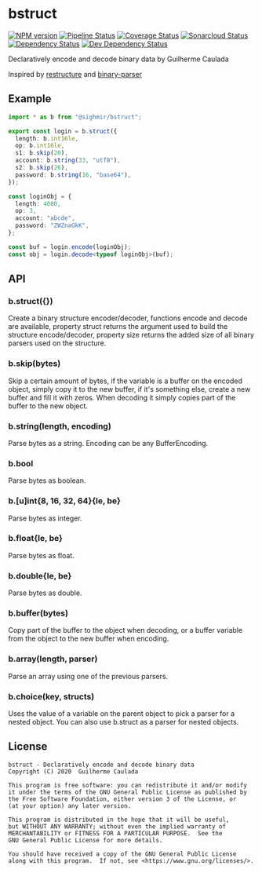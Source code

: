 # bstruct

[npm-url]: https://npmjs.org/package/@sighmir/bstruct
[npm-image]: https://img.shields.io/npm/v/@sighmir/bstruct.svg
[pipeline-image]: https://github.com/Sighmir/bstruct/workflows/CI/CD/badge.svg
[pipeline-url]: https://github.com/Sighmir/bstruct/actions?query=workflow%3ACI%2FCD
[coverage-image]: https://codecov.io/gh/Sighmir/bstruct/graph/badge.svg
[coverage-url]: https://codecov.io/gh/Sighmir/bstruct
[quality-image]: https://sonarcloud.io/api/project_badges/measure?project=bstruct&metric=alert_status
[quality-url]: https://sonarcloud.io/dashboard?id=bstruct
[depstat-url]: https://david-dm.org/Sighmir/bstruct
[depstat-image]: https://david-dm.org/Sighmir/bstruct/status.svg
[devdepstat-url]: https://david-dm.org/Sighmir/bstruct?type=dev
[devdepstat-image]: https://david-dm.org/Sighmir/bstruct/dev-status.svg

[![NPM version][npm-image]][npm-url]
[![Pipeline Status][pipeline-image]][pipeline-url]
[![Coverage Status][coverage-image]][coverage-url]
[![Sonarcloud Status][quality-image]][quality-url]
[![Dependency Status][depstat-image]][depstat-url]
[![Dev Dependency Status][devdepstat-image]][devdepstat-url]

Declaratively encode and decode binary data by Guilherme Caulada

Inspired by [restructure](https://github.com/foliojs/restructure) and [binary-parser](https://github.com/keichi/binary-parser)

## Example

```ts
import * as b from "@sighmir/bstruct";

export const login = b.struct({
  length: b.int16le,
  op: b.int16le,
  s1: b.skip(20),
  account: b.string(33, "utf8"),
  s2: b.skip(26),
  password: b.string(16, "base64"),
});

const loginObj = {
  length: 4080,
  op: 3,
  account: "abcde",
  password: "ZWZnaGkK",
};

const buf = login.encode(loginObj);
const obj = login.decode<typeof loginObj>(buf);
```

## API

### b.struct({})

Create a binary structure encoder/decoder, functions encode and decode are available, property struct returns the argument used to build the structure encode/decoder, property size returns the added size of all binary parsers used on the structure.

### b.skip(bytes)

Skip a certain amount of bytes, if the variable is a buffer on the encoded object, simply copy it to the new buffer, if it's something else, create a new buffer and fill it with zeros. When decoding it simply copies part of the buffer to the new object.

### b.string(length, encoding)

Parse bytes as a string. Encoding can be any BufferEncoding.

### b.bool

Parse bytes as boolean.

### b.[u]int{8, 16, 32, 64}{le, be}

Parse bytes as integer.

### b.float{le, be}

Parse bytes as float.

### b.double{le, be}

Parse bytes as double.

### b.buffer(bytes)

Copy part of the buffer to the object when decoding, or a buffer variable from the object to the new buffer when encoding.

### b.array(length, parser)

Parse an array using one of the previous parsers.

### b.choice(key, structs)

Uses the value of a variable on the parent object to pick a parser for a nested object. You can also use b.struct as a parser for nested objects.

## License

```
bstruct - Declaratively encode and decode binary data
Copyright (C) 2020  Guilherme Caulada

This program is free software: you can redistribute it and/or modify
it under the terms of the GNU General Public License as published by
the Free Software Foundation, either version 3 of the License, or
(at your option) any later version.

This program is distributed in the hope that it will be useful,
but WITHOUT ANY WARRANTY; without even the implied warranty of
MERCHANTABILITY or FITNESS FOR A PARTICULAR PURPOSE.  See the
GNU General Public License for more details.

You should have received a copy of the GNU General Public License
along with this program.  If not, see <https://www.gnu.org/licenses/>.
```
